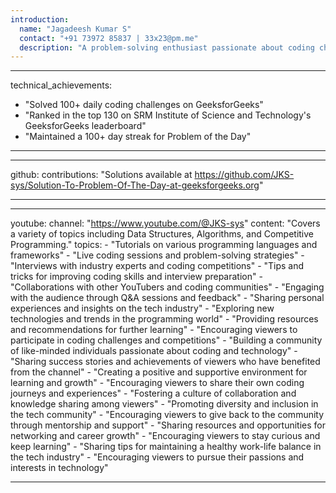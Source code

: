 ```yaml
---
introduction:
  name: "Jagadeesh Kumar S"
  contact: "+91 73972 85837 | 33x23@pm.me"
  description: "A problem-solving enthusiast passionate about coding challenges."
---
```


---

technical_achievements:

- "Solved 100+ daily coding challenges on GeeksforGeeks"
- "Ranked in the top 130 on SRM Institute of Science and Technology's GeeksforGeeks leaderboard"
- "Maintained a 100+ day streak for Problem of the Day"

---

---

github:
contributions: "Solutions available at https://github.com/JKS-sys/Solution-To-Problem-Of-The-Day-at-geeksforgeeks.org"

---

---

youtube:
channel: "https://www.youtube.com/@JKS-sys"
content: "Covers a variety of topics including Data Structures, Algorithms, and Competitive Programming."
topics: - "Tutorials on various programming languages and frameworks" - "Live coding sessions and problem-solving strategies" - "Interviews with industry experts and coding competitions" - "Tips and tricks for improving coding skills and interview preparation" - "Collaborations with other YouTubers and coding communities" - "Engaging with the audience through Q&A sessions and feedback" - "Sharing personal experiences and insights on the tech industry" - "Exploring new technologies and trends in the programming world" - "Providing resources and recommendations for further learning" - "Encouraging viewers to participate in coding challenges and competitions" - "Building a community of like-minded individuals passionate about coding and technology" - "Sharing success stories and achievements of viewers who have benefited from the channel" - "Creating a positive and supportive environment for learning and growth" - "Encouraging viewers to share their own coding journeys and experiences" - "Fostering a culture of collaboration and knowledge sharing among viewers" - "Promoting diversity and inclusion in the tech community" - "Encouraging viewers to give back to the community through mentorship and support" - "Sharing resources and opportunities for networking and career growth" - "Encouraging viewers to stay curious and keep learning" - "Sharing tips for maintaining a healthy work-life balance in the tech industry" - "Encouraging viewers to pursue their passions and interests in technology"

---
